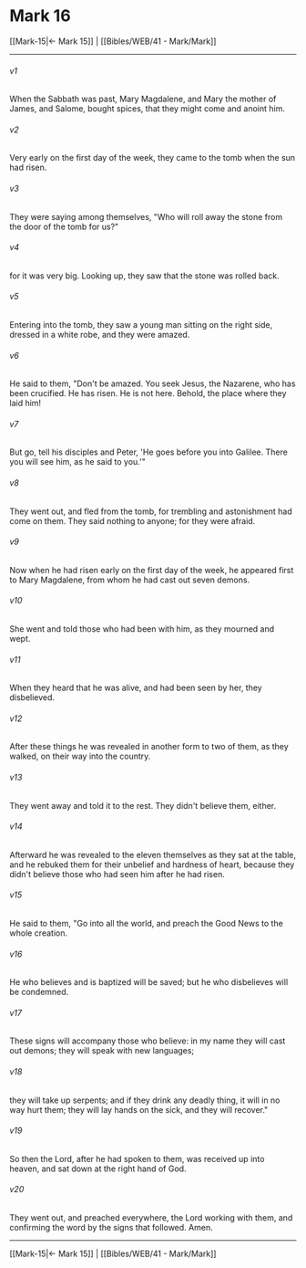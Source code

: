 # Mark 16

[[Mark-15|← Mark 15]] | [[Bibles/WEB/41 - Mark/Mark]]
***



###### v1 
When the Sabbath was past, Mary Magdalene, and Mary the mother of James, and Salome, bought spices, that they might come and anoint him. 

###### v2 
Very early on the first day of the week, they came to the tomb when the sun had risen. 

###### v3 
They were saying among themselves, "Who will roll away the stone from the door of the tomb for us?" 

###### v4 
for it was very big. Looking up, they saw that the stone was rolled back. 

###### v5 
Entering into the tomb, they saw a young man sitting on the right side, dressed in a white robe, and they were amazed. 

###### v6 
He said to them, "Don't be amazed. You seek Jesus, the Nazarene, who has been crucified. He has risen. He is not here. Behold, the place where they laid him! 

###### v7 
But go, tell his disciples and Peter, 'He goes before you into Galilee. There you will see him, as he said to you.'" 

###### v8 
They went out, and fled from the tomb, for trembling and astonishment had come on them. They said nothing to anyone; for they were afraid. 

###### v9 
Now when he had risen early on the first day of the week, he appeared first to Mary Magdalene, from whom he had cast out seven demons. 

###### v10 
She went and told those who had been with him, as they mourned and wept. 

###### v11 
When they heard that he was alive, and had been seen by her, they disbelieved. 

###### v12 
After these things he was revealed in another form to two of them, as they walked, on their way into the country. 

###### v13 
They went away and told it to the rest. They didn't believe them, either. 

###### v14 
Afterward he was revealed to the eleven themselves as they sat at the table, and he rebuked them for their unbelief and hardness of heart, because they didn't believe those who had seen him after he had risen. 

###### v15 
He said to them, "Go into all the world, and preach the Good News to the whole creation. 

###### v16 
He who believes and is baptized will be saved; but he who disbelieves will be condemned. 

###### v17 
These signs will accompany those who believe: in my name they will cast out demons; they will speak with new languages; 

###### v18 
they will take up serpents; and if they drink any deadly thing, it will in no way hurt them; they will lay hands on the sick, and they will recover." 

###### v19 
So then the Lord, after he had spoken to them, was received up into heaven, and sat down at the right hand of God. 

###### v20 
They went out, and preached everywhere, the Lord working with them, and confirming the word by the signs that followed. Amen.

***
[[Mark-15|← Mark 15]] | [[Bibles/WEB/41 - Mark/Mark]]
